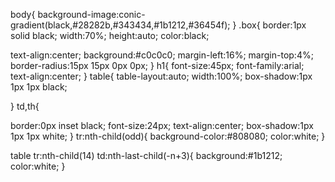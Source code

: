 body{
background-image:conic-gradient(black,#28282b,#343434,#1b1212,#36454f);
}
.box{
border:1px solid black;
width:70%;
height:auto;
color:black;

text-align:center;
background:#c0c0c0;
margin-left:16%;
margin-top:4%;
border-radius:15px 15px 0px 0px;
}
h1{
font-size:45px;
font-family:arial;
text-align:center;
}
table{
table-layout:auto;
width:100%;
box-shadow:1px 1px 1px black;

}
td,th{

border:0px inset black;
font-size:24px;
text-align:center;
box-shadow:1px 1px 1px white;
}
tr:nth-child(odd){
background-color:#808080;
color:white;
}

table tr:nth-child(14)
td:nth-last-child(-n+3){
background:#1b1212;
color:white;
}
